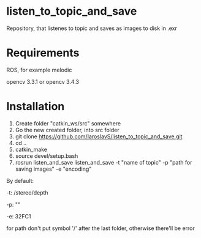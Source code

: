 # listen_to_topic_and_save
Repository, that listenes to topic and saves as images to disk in .exr

# Requirements
ROS, for example melodic

opencv 3.3.1 or opencv 3.4.3

# Installation
1. Create folder "catkin_ws/src" somewhere
2. Go the new created folder, into src folder
3. git clone https://github.com/IaroslavS/listen_to_topic_and_save.git
4. cd ..
5. catkin_make
6. source devel/setup.bash
7. rosrun listen_and_save listen_and_save -t "name of topic" -p "path for saving images" -e "encoding"

By default: 

-t: /stereo/depth

-p: ""

-e: 32FC1

for path don't put symbol '/' after the last folder, otherwise there'll be error
